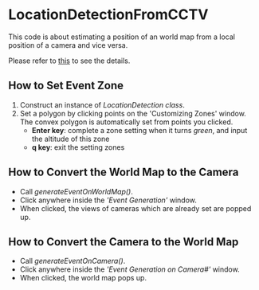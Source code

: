# LocationDetectionFromCCTV

  This code is about estimating a position of an world map from a local position of a camera and vice versa.
  
  Please refer to [this](http://emoy.kim/projects/location_detection/) to see the details.
  
  
  
## How to Set Event Zone
  1. Construct an instance of *LocationDetection class*.
  2. Set a polygon by clicking points on the 'Customizing Zones' window.
     The convex polygon is automatically set from points you clicked.
     * **Enter key**: complete a zone setting when it turns *green*, and input the altitude of this zone
     * **q key**: exit the setting zones
     
## How to Convert the World Map to the Camera
  * Call *generateEventOnWorldMap()*.
  * Click anywhere inside the *'Event Generation'* window.
  * When clicked, the views of cameras which are already set are popped up.  
  
## How to Convert the Camera to the World Map
  * Call *generateEventOnCamera()*.
  * Click anywhere inside the *'Event Generation on Camera#<index>'* window.
  * When clicked, the world map pops up.  
